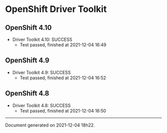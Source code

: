 
OpenShift Driver Toolkit
========================

OpenShift 4.10
--------------



* Driver Toolkit 4.10: SUCCESS
  - Test passed, finished at 2021-12-04 16:49

OpenShift 4.9
-------------



* Driver Toolkit 4.9: SUCCESS
  - Test passed, finished at 2021-12-04 16:52

OpenShift 4.8
-------------



* Driver Toolkit 4.8: SUCCESS
  - Test passed, finished at 2021-12-04 16:50

---
Document generated on 2021-12-04 18h22.
